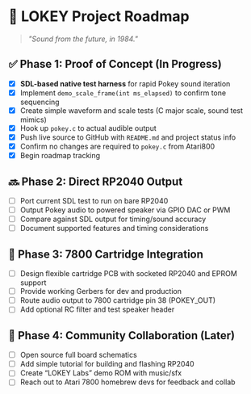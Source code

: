 # 🎯 LOKEY Project Roadmap

> _"Sound from the future, in 1984."_

## ✅ Phase 1: Proof of Concept (In Progress)
- [x] **SDL-based native test harness** for rapid Pokey sound iteration
- [x] Implement `demo_scale_frame(int ms_elapsed)` to confirm tone sequencing
- [x] Create simple waveform and scale tests (C major scale, sound test mimics)
- [x] Hook up `pokey.c` to actual audible output
- [x] Push live source to GitHub with `README.md` and project status info
- [x] Confirm no changes are required to `pokey.c` from Atari800
- [x] Begin roadmap tracking

## 🔜 Phase 2: Direct RP2040 Output
- [ ] Port current SDL test to run on bare RP2040
- [ ] Output Pokey audio to powered speaker via GPIO DAC or PWM
- [ ] Compare against SDL output for timing/sound accuracy
- [ ] Document supported features and timing considerations

## 🔮 Phase 3: 7800 Cartridge Integration
- [ ] Design flexible cartridge PCB with socketed RP2040 and EPROM support
- [ ] Provide working Gerbers for dev and production
- [ ] Route audio output to 7800 cartridge pin 38 (POKEY_OUT)
- [ ] Add optional RC filter and test speaker header

## 📣 Phase 4: Community Collaboration (Later)
- [ ] Open source full board schematics
- [ ] Add simple tutorial for building and flashing RP2040
- [ ] Create “LOKEY Labs” demo ROM with music/sfx
- [ ] Reach out to Atari 7800 homebrew devs for feedback and collab